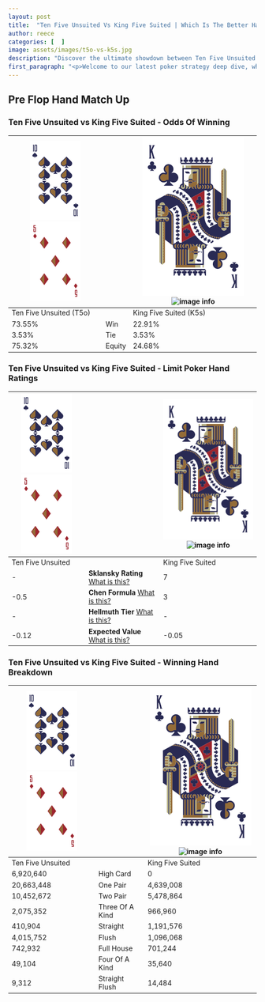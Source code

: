 ```yaml
---
layout: post
title:  "Ten Five Unsuited Vs King Five Suited | Which Is The Better Hand In Poker? A Complete Guide"
author: reece
categories: [  ]
image: assets/images/t5o-vs-k5s.jpg
description: "Discover the ultimate showdown between Ten Five Unsuited and King Five Suited in poker! Uncover the odds, strategies, and scenarios where one hand triumphs over the other. Get ready to up your poker game with this thrilling analysis."
first_paragraph: "<p>Welcome to our latest poker strategy deep dive, where we're pitting two distinct hands against each other in a high-stakes showdown: Ten Five Unsuited vs King Five Suited.</p><p>In the dynamic world of poker, every decision counts, and knowing which hand holds the upper hand is key to your success at the table.</p><p>In this article, we'll dissect these two hands, explore the scenarios where one dominates the other, and equip you with the knowledge to make strategic choices that can tip the odds in your favor.</p><p>Get ready to unravel the intriguing dynamics of these poker hands and elevate your game to new heights.</p>"
---
```




[comment]: # (sp0)

## Pre Flop Hand Match Up

<div class="table hand-ratings" markdown="1"> 



### Ten Five Unsuited vs King Five Suited - Odds Of Winning


    
| ![image info](assets/images/hand1/T.png) ![image info](assets/images/hand1/5o.png) |  | ![image info](assets/images/hand2/K.png) ![image info](assets/images/hand2/5s.png) |
| -------- | -------- | -------- |
| Ten Five Unsuited (T5o) |  | King Five Suited (K5s) |
| 73.55% | Win | 22.91% |
| 3.53% | Tie | 3.53% |
| 75.32% | Equity | 24.68% |




[comment]: # (sp1)



### Ten Five Unsuited vs King Five Suited - Limit Poker Hand Ratings


    
| ![image info](assets/images/hand1/T.png) ![image info](assets/images/hand1/5o.png) |  | ![image info](assets/images/hand2/K.png) ![image info](assets/images/hand2/5s.png) |
| -------- | -------- | -------- |
| Ten Five Unsuited |  | King Five Suited |
| - | **Sklansky Rating** [What is this?](/sklansky-rating-explained) | 7 |
| -0.5 | **Chen Formula** [What is this?](/chen-formula-explained) | 3 |
| - | **Hellmuth Tier** [What is this?](/Hellmuth-tier-explained) | - |
| -0.12 | **Expected Value** [What is this?](/expected-value-explained) | -0.05 |




[comment]: # (sp2)



### Ten Five Unsuited vs King Five Suited - Winning Hand Breakdown


    
| ![image info](assets/images/hand1/T.png) ![image info](assets/images/hand1/5o.png) |  | ![image info](assets/images/hand2/K.png) ![image info](assets/images/hand2/5s.png) |
| -------- | -------- | -------- |
| Ten Five Unsuited |  | King Five Suited |
| 6,920,640 | High Card | 0 |
| 20,663,448 | One Pair | 4,639,008 |
| 10,452,672 | Two Pair | 5,478,864 |
| 2,075,352 | Three Of A Kind | 966,960 |
| 410,904 | Straight | 1,191,576 |
| 4,015,752 | Flush | 1,096,068 |
| 742,932 | Full House | 701,244 |
| 49,104 | Four Of A Kind | 35,640 |
| 9,312 | Straight Flush | 14,484 |




[comment]: # (sp3)



</div>

[comment]: # (sp4)



[comment]: # (sp5)

